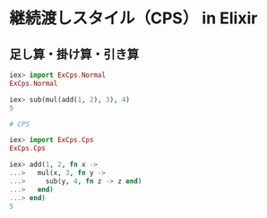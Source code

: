 # 継続渡しスタイル（CPS） in Elixir

## 足し算・掛け算・引き算

```elixir
iex> import ExCps.Normal
ExCps.Normal

iex> sub(mul(add(1, 2), 3), 4)
5
```

```elixir
# CPS

iex> import ExCps.Cps
ExCps.Cps

iex> add(1, 2, fn x ->
...>   mul(x, 3, fn y ->
...>     sub(y, 4, fn z -> z end)
...>   end)
...> end)
5
```
